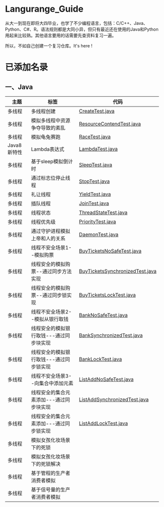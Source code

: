 # Langurange_Guide

从大一到现在即将大四毕业，也学了不少编程语言，包括：C/C++、Java、Python、C#、R。语法规则都是大同小异，但只有最近还在使用的Java和Python用起来比较熟。其他语言要用的话需要先查资料复习一遍。

所以，不如自己创建一个复习仓库。It's here !

# 已添加名录

## 一、Java

|主题|标签|代码|
|---|---|---|
|多线程|多线程创建|[CreateTest.java](./myjava/juc/CreateTest.java)|
|多线程|模拟多线程中资源争夺导致的紊乱|[ResourceContendTest.java](./myjava/juc/ResourceContendTest.java)|
|多线程|模拟龟兔赛跑|[RaceTest.java](./myjava/juc/RaceTest.java)|
|Java8新特性|Lambda表达式|[LambdaTest.java](./myjava/java8/LambdaTest.java)|
|多线程|基于sleep模拟倒计时|[SleepTest.java](./myjava/juc/SleepTest.java)|
|多线程|通过标志位停止线程|[StopTest.java](./myjava/juc/StopTest.java)|
|多线程|礼让线程|[YieldTest.java](./myjava/juc/YieldTest.java)|
|多线程|插队线程|[JoinTest.java](./myjava/juc/JoinTest.java)|
|多线程|线程状态|[ThreadStateTest.java](./myjava/juc/ThreadStateTest.java)|
|多线程|线程优先级|[PriorityTest.java](./myjava/juc/PriorityTest.java)|
|多线程|通过守护进程模拟上帝和人的关系|[DaemonTest.java](./myjava/juc/DaemonTest.java)|
|多线程|线程不安全场景1--模拟购票|[BuyTicketsNoSafeTest.java](./myjava/juc/BuyTicketsNoSafeTest.java)|
|多线程|线程安全的模拟购票--通过同步方法实现|[BuyTicketsSynchronizedTest.java](./myjava/juc/BuyTicketsSynchronizedTest.java)|
|多线程|线程安全的模拟购票--通过同步锁实现|[BuyTicketsLockTest.java](./myjava/juc/BuyTicketsLockTest.java)|
|多线程|线程不安全场景2--模拟从银行取钱|[BankNoSafeTest.java](./myjava/juc/BankNoSafeTest.java)|
|多线程|线程安全的模拟银行取钱---通过同步块实现|[BankSynchronizedTest.java](./myjava/juc/BankSynchronizedTest.java)|
|多线程|线程安全的模拟银行取钱---通过同步锁实现|[BankLockTest.java](./myjava/juc/BankLockTest.java)|
|多线程|线程不安全场景3--向集合中添加元素|[ListAddNoSafeTest.java](./myjava/juc/ListAddNoSafeTest.java)|
|多线程|线程安全的集合元素添加---通过同步块实现|[ListAddSynchronizedTest.java](./myjava/juc/ListAddSynchronizedTest.java)|
|多线程|线程安全的集合元素添加---通过同步锁实现|[ListAddLockTest.java](./myjava/juc/ListAddLockTest.java)|
|多线程|模拟女孩化妆场景下的死锁||
|多线程|模拟女孩化妆场景下的死锁解决||
|多线程|基于管程的生产者消费者模拟||
|多线程|基于信号量的生产者消费者模拟||